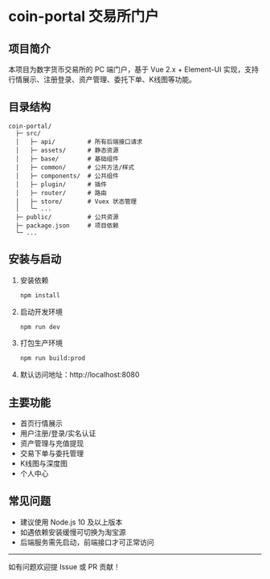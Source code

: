 # coin-portal 交易所门户

## 项目简介
本项目为数字货币交易所的 PC 端门户，基于 Vue 2.x + Element-UI 实现，支持行情展示、注册登录、资产管理、委托下单、K线图等功能。

## 目录结构
```
coin-portal/
  ├─ src/
  │   ├─ api/         # 所有后端接口请求
  │   ├─ assets/      # 静态资源
  │   ├─ base/        # 基础组件
  │   ├─ common/      # 公共方法/样式
  │   ├─ components/  # 公共组件
  │   ├─ plugin/      # 插件
  │   ├─ router/      # 路由
  │   ├─ store/       # Vuex 状态管理
  │   └─ ...
  ├─ public/          # 公共资源
  ├─ package.json     # 项目依赖
  └─ ...
```

## 安装与启动
1. 安装依赖
   ```bash
   npm install
   ```
2. 启动开发环境
   ```bash
   npm run dev
   ```
3. 打包生产环境
   ```bash
   npm run build:prod
   ```
4. 默认访问地址：http://localhost:8080

## 主要功能
- 首页行情展示
- 用户注册/登录/实名认证
- 资产管理与充值提现
- 交易下单与委托管理
- K线图与深度图
- 个人中心

## 常见问题
- 建议使用 Node.js 10 及以上版本
- 如遇依赖安装缓慢可切换为淘宝源
- 后端服务需先启动，前端接口才可正常访问

---
如有问题欢迎提 Issue 或 PR 贡献！
